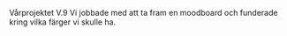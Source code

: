 Vårprojektet
V.9 
Vi jobbade med att ta fram en moodboard och funderade kring vilka färger vi skulle ha.
